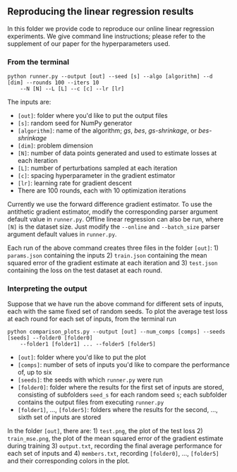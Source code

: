 ## Reproducing the linear regression results

In this folder we provide code to reproduce our online linear regression experiments.
We give command line instructions; please refer to the supplement of our paper for the hyperparameters used.

### From the terminal

```
python runner.py --output [out] --seed [s] --algo [algorithm] --d [dim] --rounds 100 --iters 10 
    --N [N] --L [L] --c [c] --lr [lr]
```
The inputs are:
* `[out]`: folder where you'd like to put the output files
* `[s]`: random seed for NumPy generator
* `[algorithm]`: name of the algorithm; _gs_, _bes_, _gs-shrinkage_, or _bes-shrinkage_
* `[dim]`: problem dimension
* `[N]`: number of data points generated and used to estimate losses at each iteration
* `[L]`: number of perturbations sampled at each iteration
* `[c]`: spacing hyperparameter in the gradient estimator
* `[lr]`: learning rate for gradient descent
* There are 100 rounds, each with 10 optimization iterations

Currently we use the forward difference gradient estimator.
To use the antithetic gradient estimator, modify the corresponding parser argument default value in `runner.py`.
Offline linear regression can also be run, where `[N]` is the dataset size.
Just modify the `--online` and `--batch_size` parser argument default values in `runner.py`.

Each run of the above command creates three files in the folder `[out]`: 1) `params.json` containing the inputs 2) `train.json` containing the mean squared error of the gradient estimate at each iteration and 3) `test.json` containing the loss on the test dataset at each round.

### Interpreting the output

Suppose that we have run the above command for different sets of inputs, each with the same fixed set of random seeds.
To plot the average test loss at each round for each set of inputs, from the terminal run
```
python comparison_plots.py --output [out] --num_comps [comps] --seeds [seeds] --folder0 [folder0] 
    --folder1 [folder1] ... --folder5 [folder5]
```
* `[out]`: folder where you'd like to put the plot
* `[comps]`: number of sets of inputs you'd like to compare the performance of, up to six
* `[seeds]`: the seeds with which `runner.py` were run
* `[folder0]`: folder where the results for the first set of inputs are stored, consisting of subfolders `seed_s` for each random seed `s`; each subfolder contains the output files from executing `runner.py`
* `[folder1]`, ..., `[folder5]`: folders where the results for the second, ..., sixth set of inputs are stored

In the folder `[out]`, there are: 1) `test.png`, the plot of the test loss 2) `train_mse.png`, the plot of the mean squared error of the gradient estimate during training 3) `output.txt`, recording the final average performance for each set of inputs and 4) `members.txt`, recording `[folder0]`, ..., `[folder5]` and their corresponding colors in the plot.

